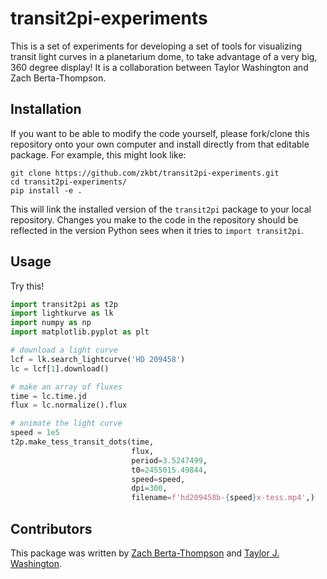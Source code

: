 # transit2pi-experiments
This is a set of experiments for developing a set of tools for visualizing transit light curves in a planetarium dome, to take advantage of a very big, 360 degree display! It is a collaboration between Taylor Washington and Zach Berta-Thompson.

## Installation
If you want to be able to modify the code yourself, please fork/clone this repository onto your own computer and install directly from that editable package. For example, this might look like:
```
git clone https://github.com/zkbt/transit2pi-experiments.git
cd transit2pi-experiments/
pip install -e .
```
This will link the installed version of the `transit2pi` package to your local repository. Changes you make to the code in the repository should be reflected in the version Python sees when it tries to `import transit2pi`.

## Usage 

Try this!
```python
import transit2pi as t2p
import lightkurve as lk 
import numpy as np 
import matplotlib.pyplot as plt 

# download a light curve
lcf = lk.search_lightcurve('HD 209458')
lc = lcf[1].download()

# make an array of fluxes
time = lc.time.jd
flux = lc.normalize().flux

# animate the light curve
speed = 1e5
t2p.make_tess_transit_dots(time, 
                           flux, 
                           period=3.5247499, 
                           t0=2455015.49844,
                           speed=speed, 
                           dpi=300, 
                           filename=f'hd209458b-{speed}x-tess.mp4',)
```

## Contributors

This package was written by [Zach Berta-Thompson](https://github.com/zkbt) and [Taylor J. Washington](https://github.com/Tejorwa).
